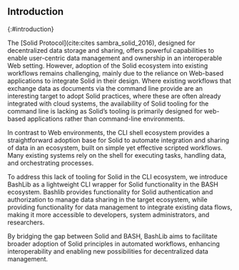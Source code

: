 ## Introduction
{:#introduction}

<!-- * Integrating Solid in workflows requires intensive knowledge of libraries and programming languages. -->
<!-- * Where BASH allows for straightforward integration in existing workflows, Solid has little tooling to support this. -->
<!-- * We present BashLib as a Solid authentication wrapper for common BASH functionality and Solid-specific additions -->
<!-- * Goal to enable CLI flows to integrate Solid in their workflow -->



The [Solid Protocol](cite:cites sambra_solid_2016), designed for decentralized data storage and sharing, offers powerful capabilities to enable user-centric data management and ownership in an interoperable Web setting.
However, adoption of the Solid ecosystem into existing workflows remains challenging, mainly due to the reliance on Web-based applications to integrate Solid in their design.
Where existing workflows that exchange data as documents via the command line provide are an interesting target to adopt Solid practices, where these are often already integrated with cloud systems, the availability of Solid tooling for the command line is lacking as Solid’s tooling is primarily designed for web-based applications rather than command-line environments.

In contrast to Web environments, the CLI shell ecosystem provides a straightforward adoption base for Solid to automate integration and sharing of data in an ecosystem, built on simple yet effective scripted workflows. Many existing systems rely on the shell for executing tasks, handling data, and orchestrating processes. 

To address this lack of tooling for Solid in the CLI ecosystem, we introduce BashLib as a lightweight CLI wrapper for Solid functionality in the BASH ecosystem. Bashlib provides functionality for Solid authentication and authorization to manage data sharing in the target ecosystem, while providing functionality for data management to integrate existing data flows, making it more accessible to developers, system administrators, and researchers.

By bridging the gap between Solid and BASH, BashLib aims to facilitate broader adoption of Solid principles in automated workflows, enhancing interoperability and enabling new possibilities for decentralized data management.



